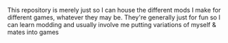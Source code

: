 This repository is merely just so I can house the different mods I make for different games, whatever they may be.
They're generally just for fun so I can learn modding and usually involve me putting variations of myself & mates into games
